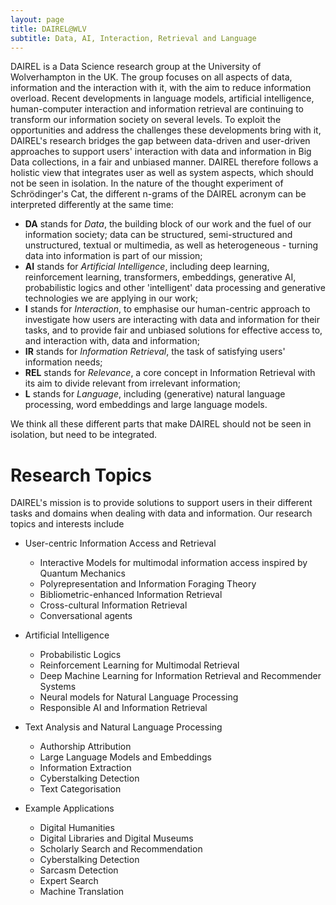 ```yaml
---
layout: page
title: DAIREL@WLV
subtitle: Data, AI, Interaction, Retrieval and Language
---
```


DAIREL is a Data Science research group at the University of Wolverhampton in the UK. The group focuses on all aspects of data, information and the interaction with it, with the aim to reduce information overload. Recent developments in language models, artificial intelligence, human-computer interaction and information retrieval are continuing to transform our information society on several levels. To exploit the opportunities and address the challenges these developments bring with it, DAIREL's research bridges the gap between data-driven and user-driven approaches to support users' interaction with data and information in Big Data collections, in a fair and unbiased manner. DAIREL therefore follows a holistic view that integrates user as well as system aspects, which should not be seen in isolation. In the nature of the thought experiment of Schrödinger's Cat, the different n-grams of the DAIREL acronym can be interpreted differently at the same time:

- **DA** stands for _Data_, the building block of our work and the fuel of our information society; data can be structured, semi-structured and unstructured, textual or multimedia, as well as heterogeneous - turning data into information is part of our mission;
- **AI** stands for _Artificial Intelligence_, including deep learning, reinforcement learning, transformers, embeddings, generative AI, probabilistic logics and other 'intelligent' data processing and generative technologies we are applying in our work;
- **I** stands for _Interaction_, to emphasise our human-centric approach to investigate how users are interacting with data and information for their tasks, and to provide fair and unbiased solutions for effective access to, and interaction with, data and information;
- **IR** stands for _Information Retrieval_, the task of satisfying users' information needs;
- **REL** stands for _Relevance_, a core concept in Information Retrieval with its aim to divide relevant from irrelevant information;
- **L** stands for _Language_, including (generative) natural language processing, word embeddings and large language models.

We think all these different parts that make DAIREL should not be seen in isolation, but need to be integrated.

# Research Topics

DAIREL's mission is to provide solutions to support users in their different tasks and domains when dealing with data and information. Our research topics and interests include

* User-centric Information Access and Retrieval
  * Interactive Models for multimodal information access inspired by Quantum Mechanics
  * Polyrepresentation and Information Foraging Theory
  * Bibliometric-enhanced Information Retrieval
  * Cross-cultural Information Retrieval
  * Conversational agents

* Artificial Intelligence
  * Probabilistic Logics
  * Reinforcement Learning for Multimodal Retrieval
  * Deep Machine Learning for Information Retrieval and Recommender Systems
  * Neural models for Natural Language Processing
  * Responsible AI and Information Retrieval

* Text Analysis and Natural Language Processing
  * Authorship Attribution
  * Large Language Models and Embeddings
  * Information Extraction
  * Cyberstalking Detection
  * Text Categorisation

* Example Applications
  * Digital Humanities
  * Digital Libraries and Digital Museums
  * Scholarly Search and Recommendation
  * Cyberstalking Detection
  * Sarcasm Detection
  * Expert Search
  * Machine Translation

